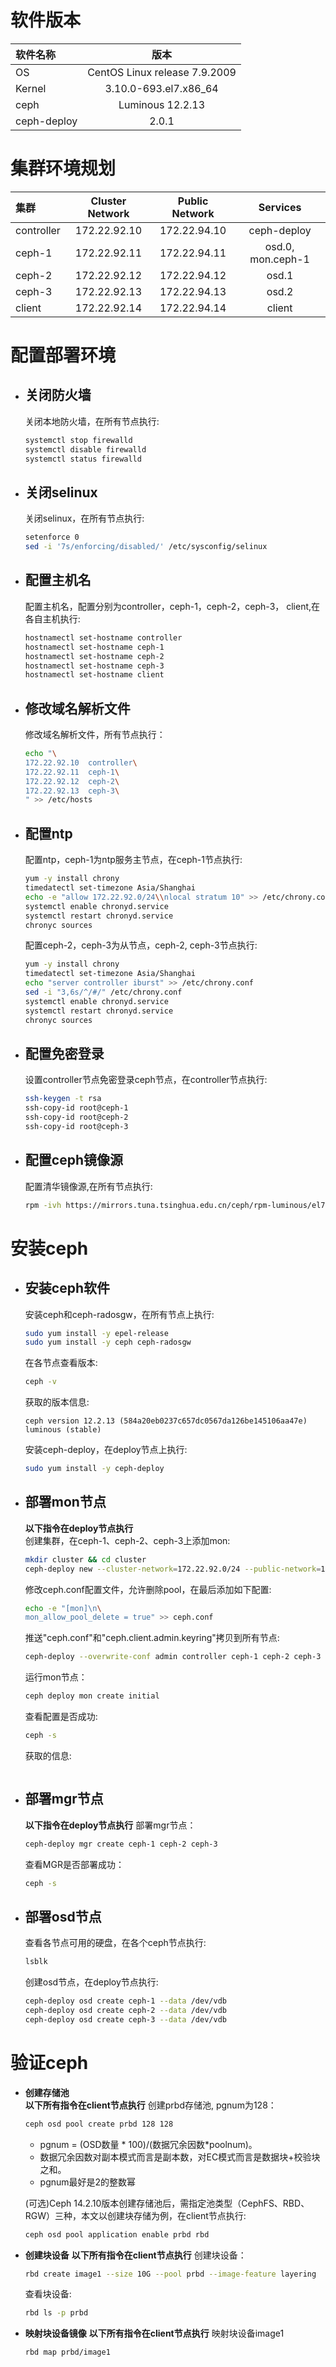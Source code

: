 
# **软件版本**
|软件名称|版本|
|:-|:-:|
|OS| CentOS Linux release 7.9.2009|
|Kernel| 3.10.0-693.el7.x86_64|
|ceph| Luminous 12.2.13|
|ceph-deploy| 2.0.1 |


# **集群环境规划**
| 集群 | Cluster Network | Public Network|Services|
|:-|:-:|:-:|:-:|
| controller| 172.22.92.10| 172.22.94.10|ceph-deploy|
| ceph-1| 172.22.92.11| 172.22.94.11|osd.0, mon.ceph-1|
| ceph-2| 172.22.92.12| 172.22.94.12|osd.1|
| ceph-3| 172.22.92.13| 172.22.94.13|osd.2|
| client| 172.22.92.14| 172.22.94.14|client|


# **配置部署环境**

* ## **关闭防火墙**  
  关闭本地防火墙，在所有节点执行:
  ```sh
  systemctl stop firewalld
  systemctl disable firewalld
  systemctl status firewalld
  ```
* ## 关闭selinux
  关闭selinux，在所有节点执行:
  ```sh
  setenforce 0
  sed -i '7s/enforcing/disabled/' /etc/sysconfig/selinux
  ```
    
* ## **配置主机名**  
  配置主机名，配置分别为controller，ceph-1，ceph-2，ceph-3， client,在各自主机执行:
  ```sh
  hostnamectl set-hostname controller
  hostnamectl set-hostname ceph-1
  hostnamectl set-hostname ceph-2
  hostnamectl set-hostname ceph-3
  hostnamectl set-hostname client
  ```
* ## 修改域名解析文件
  修改域名解析文件，所有节点执行：
  ```sh
  echo "\
  172.22.92.10  controller\
  172.22.92.11  ceph-1\
  172.22.92.12  ceph-2\
  172.22.92.13  ceph-3\
  " >> /etc/hosts
  ```
* ## **配置ntp**
  配置ntp，ceph-1为ntp服务主节点，在ceph-1节点执行:
  ```sh
  yum -y install chrony
  timedatectl set-timezone Asia/Shanghai
  echo -e "allow 172.22.92.0/24\\nlocal stratum 10" >> /etc/chrony.conf
  systemctl enable chronyd.service
  systemctl restart chronyd.service
  chronyc sources
  ```
  配置ceph-2，ceph-3为从节点，ceph-2, ceph-3节点执行:
  ```sh
  yum -y install chrony
  timedatectl set-timezone Asia/Shanghai
  echo "server controller iburst" >> /etc/chrony.conf
  sed -i "3,6s/^/#/" /etc/chrony.conf
  systemctl enable chronyd.service
  systemctl restart chronyd.service
  chronyc sources
  ```

* ## **配置免密登录**
  设置controller节点免密登录ceph节点，在controller节点执行:
  ```sh
  ssh-keygen -t rsa
  ssh-copy-id root@ceph-1
  ssh-copy-id root@ceph-2
  ssh-copy-id root@ceph-3
  ```
* ## **配置ceph镜像源**
  配置清华镜像源,在所有节点执行:
  ```sh
  rpm -ivh https://mirrors.tuna.tsinghua.edu.cn/ceph/rpm-luminous/el7/noarch/ceph-release-1-1.el7.noarch.rpm
  ```

# **安装ceph**
* ## **安装ceph软件**
    安装ceph和ceph-radosgw，在所有节点上执行:
    ```sh
    sudo yum install -y epel-release 
    sudo yum install -y ceph ceph-radosgw
    ```
    在各节点查看版本:
    ```sh
    ceph -v 
    ```
    获取的版本信息:
    ```
    ceph version 12.2.13 (584a20eb0237c657dc0567da126be145106aa47e) luminous (stable)
    ```
    安装ceph-deploy，在deploy节点上执行:
    ```sh
    sudo yum install -y ceph-deploy
    ```
* ## **部署mon节点**
    **以下指令在deploy节点执行**  
    创建集群，在ceph-1、ceph-2、ceph-3上添加mon:
    ```sh
    mkdir cluster && cd cluster
    ceph-deploy new --cluster-network=172.22.92.0/24 --public-network=172.22.94.0/24 ceph-1 ceph-2 ceph-3
    ```
    修改ceph.conf配置文件，允许删除pool，在最后添加如下配置:
    ```sh
    echo -e "[mon]\n\
    mon_allow_pool_delete = true" >> ceph.conf
    ```
    推送"ceph.conf"和"ceph.client.admin.keyring"拷贝到所有节点:
    ```sh
    ceph-deploy --overwrite-conf admin controller ceph-1 ceph-2 ceph-3 client
    ```
    运行mon节点：
    ```sh
    ceph deploy mon create initial
    ```
    查看配置是否成功:
    ```sh
    ceph -s
    ```
    获取的信息:
    ```
    ```
* ## **部署mgr节点**
    **以下指令在deploy节点执行**
    部署mgr节点：
    ```sh
    ceph-deploy mgr create ceph-1 ceph-2 ceph-3
    ```
    查看MGR是否部署成功：
    ```sh
    ceph -s
    ```
* ## **部署osd节点**
    查看各节点可用的硬盘，在各个ceph节点执行:
    ```sh
    lsblk
    ```
    创建osd节点，在deploy节点执行:
    ```sh
    ceph-deploy osd create ceph-1 --data /dev/vdb
    ceph-deploy osd create ceph-2 --data /dev/vdb
    ceph-deploy osd create ceph-3 --data /dev/vdb
    ```
# 验证ceph
* **创建存储池**  
    **以下所有指令在client节点执行**
    创建prbd存储池, pgnum为128：
    ```sh
    ceph osd pool create prbd 128 128
    ```
    * pgnum = (OSD数量 * 100)/(数据冗余因数*poolnum)。  
    * 数据冗余因数对副本模式而言是副本数，对EC模式而言是数据块+校验块之和。  
    * pgnum最好是2的整数幂
  
    (可选)Ceph 14.2.10版本创建存储池后，需指定池类型（CephFS、RBD、RGW）三种，本文以创建块存储为例，在client节点执行:
    ```sh
    ceph osd pool application enable prbd rbd
    ```

* **创建块设备**
    **以下所有指令在client节点执行**
    创建块设备：
    ```sh
    rbd create image1 --size 10G --pool prbd --image-feature layering
    ```
    查看块设备:
    ```sh
    rbd ls -p prbd
    ```
* **映射块设备镜像**
    **以下所有指令在client节点执行**
    映射块设备image1
    ```sh
    rbd map prbd/image1
    ```
    
    




